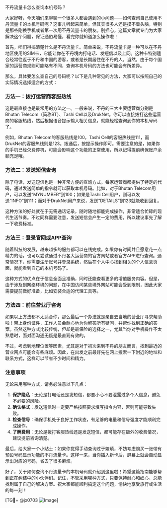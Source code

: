 不丹流量卡怎么查询本机号码？

大家好呀，今天咱们来聊聊一个很多人都会遇到的小问题——如何查询自己使用不丹流量卡的本机号码呢？这事儿听起来简单，但其实很多人还是摸不着头脑，特别是那些刚换手机或者第一次用不丹流量卡的朋友。别担心，这篇文章就专门为大家解决这个问题，保证通俗易懂，看完你就知道怎么操作啦！

首先，咱们得搞清楚什么是不丹流量卡。简单来说，不丹流量卡是一种可以在不丹地区使用的SIM卡，它能让你在不丹境内打电话、发短信以及上网。这种卡特别适合经常往返于不丹和中国的游客，或者是长期居住在不丹的人。当然，由于每个国家的运营商规则可能略有不同，查询本机号码的方法也可能会有所差异。

那么，具体要怎么查自己的号码呢？以下是几种常见的方法，大家可以按照自己的实际情况选择适合的方式：

### 方法一：拨打运营商客服热线

这是最直接也是最常用的方法之一。一般来说，不丹的三大主要运营商分别是Bhutan Telecom（简称BT）、Tashi Cell以及DrukNet。你可以直接拨打这些运营商的客服热线，然后根据语音提示输入相关信息，就能轻松查询到你的本机号码了。

例如，Bhutan Telecom的客服热线是100，Tashi Cell的客服热线是111，而DrukNet的客服热线则是123。拨通后，按提示操作即可。需要注意的是，如果你的手机已经欠费停机，可能会影响这个功能的正常使用，所以记得提前确保账户余额充足哦。

### 方法二：发送短信查询

除了电话，发送短信也是一种非常方便的查询方式。每家运营商都提供了特定的代码，通过发送简单的指令就可以获取本机号码。比如，对于Bhutan Telecom用户，可以发送“MYNUMBER”到100；如果是Tashi Cell用户，则可以发送“INFO”到111；而对于DrukNet用户来说，发送“DETAILS”到123就能收到回复。

这种方法的好处就在于无需通话记录，随时随地都能完成操作，非常适合忙碌的现代生活节奏。不过同样需要注意，发送短信会产生一定的费用，所以建议事先了解一下收费标准。

### 方法三：登录官网或APP查询

随着科技的发展，越来越多的服务都可以在线完成。如果你有时间并且愿意花一点精力的话，也可以尝试通过不丹各大运营商的官方网站或者官方APP进行查询。通常情况下，你需要注册账号并登录系统，然后在个人中心找到相关的个人信息页面，就能看到自己的本机号码了。

这种方式的优点在于信息全面且准确，同时还能查看更多的增值服务内容。但是，由于涉及到网络环境的问题，在中国访问某些境外网站可能会受到限制，因此大家需要提前做好准备，比如安装合适的代理工具等。

### 方法四：前往营业厅咨询

如果以上方法都不太适合你，那么最后一个办法就是亲自去当地的营业厅寻求帮助啦！带上身份证件，工作人员会耐心地为你解答所有疑问，并帮你找到正确的答案。虽然这种方式比较传统，但却是最保险的选择之一，尤其当你对手机操作不太熟悉时，面对面沟通无疑是最直观有效的。

不过，考虑到地理位置等因素，尤其是对于初次来到不丹的朋友而言，找到最近的营业网点可能会有些麻烦。因此，在出发之前最好先在网上搜索一下附近的地址和联系方式，这样可以节省不少时间和精力。

### 注意事项

无论采用哪种方式，请务必注意以下几点：

1. **保护隐私**：无论是打电话还是发短信，都要小心不要泄露过多个人信息，避免不必要的风险。
2. **确认格式**：发送短信时一定要严格按照要求填写指令内容，否则可能导致失败。
3. **检查信号**：确保手机处于良好工作状态，有足够的电量和信号强度才能顺利完成操作。
4. **了解费用**：无论是拨打客服热线还是发送短信，都可能存在额外的收费情况，建议提前咨询清楚。

最后，给大家一个小贴士：如果你觉得手动查询过于繁琐，不妨考虑购买一张带有预设号码显示功能的不丹流量卡。这样一来，当你插入新卡后，屏幕上就会自动显示出对应的号码，省去了很多麻烦。

好了，关于如何查询不丹流量卡的本机号码就介绍到这里啦！希望这篇指南能够帮到正在纠结中的小伙伴们。记住，不管采用哪种方式，只要保持耐心和细心，总能找到属于自己的解决方案。祝大家都能顺利搞定这个问题，愉快地享受旅行或生活的每一刻！

[TG💪+ @jx0703 ![Image](https://github.com/user-attachments/assets/dbca1d08-cadb-493c-b0ec-ad6f7a83f270)]